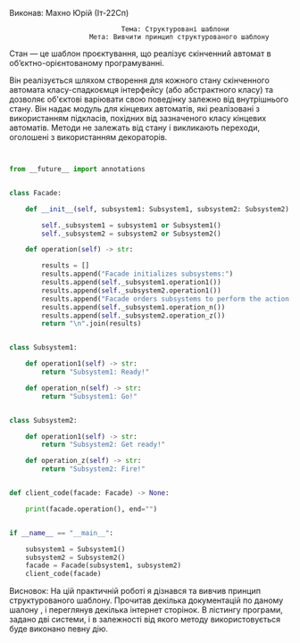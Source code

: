 Виконав: Махно Юрій (Іт-22Сп)




                                Тема: Структуровані шаблони
                        Мета: Вивчити принцип структурованого шаблону


Стан — це шаблон проєктування, що реалізує скінченний автомат в обʼєктно-орієнтованому програмуванні.

Він реалізується шляхом створення для кожного стану скінченного автомата класу-спадкоємця інтерфейсу (або абстрактного класу) та дозволяє об'єктові варіювати свою поведінку залежно від внутрішнього стану.
Він надає модуль для кінцевих автоматів, які реалізовані з використанням підкласів, похідних від зазначеного класу кінцевих автоматів. Методи не залежать від стану і викликають переходи, оголошені з використанням декораторів.


```python


from __future__ import annotations


class Facade:

    def __init__(self, subsystem1: Subsystem1, subsystem2: Subsystem2) -> None:

        self._subsystem1 = subsystem1 or Subsystem1()
        self._subsystem2 = subsystem2 or Subsystem2()

    def operation(self) -> str:

        results = []
        results.append("Facade initializes subsystems:")
        results.append(self._subsystem1.operation1())
        results.append(self._subsystem2.operation1())
        results.append("Facade orders subsystems to perform the action:")
        results.append(self._subsystem1.operation_n())
        results.append(self._subsystem2.operation_z())
        return "\n".join(results)


class Subsystem1:

    def operation1(self) -> str:
        return "Subsystem1: Ready!"

    def operation_n(self) -> str:
        return "Subsystem1: Go!"


class Subsystem2:

    def operation1(self) -> str:
        return "Subsystem2: Get ready!"

    def operation_z(self) -> str:
        return "Subsystem2: Fire!"


def client_code(facade: Facade) -> None:

    print(facade.operation(), end="")


if __name__ == "__main__":

    subsystem1 = Subsystem1()
    subsystem2 = Subsystem2()
    facade = Facade(subsystem1, subsystem2)
    client_code(facade)


```


Висновок: На цій практичній роботі я дізнався та вивчив принцип структурованого шаблону. 
Прочитав декілька документацій по даному шалону , і переглянув декілька інтернет сторінок.
В лістингу програми, задано дві системи, і  в  залежності  від якого  методу використовується буде виконано  певну дію.




